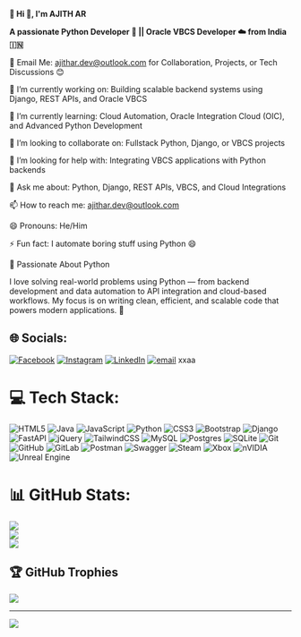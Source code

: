 **💫 Hi 👋, I'm AJITH AR**

**A passionate Python Developer 🐍 || Oracle VBCS Developer ☁️ from India 🇮🇳**

📩 Email Me: ajithar.dev@outlook.com
 for Collaboration, Projects, or Tech Discussions 😊

🔭 I’m currently working on: Building scalable backend systems using Django, REST APIs, and Oracle VBCS

🌱 I’m currently learning: Cloud Automation, Oracle Integration Cloud (OIC), and Advanced Python Development

👯 I’m looking to collaborate on: Fullstack Python, Django, or VBCS projects

🤔 I’m looking for help with: Integrating VBCS applications with Python backends

💬 Ask me about: Python, Django, REST APIs, VBCS, and Cloud Integrations

📫 How to reach me: ajithar.dev@outlook.com

😄 Pronouns: He/Him

⚡ Fun fact: I automate boring stuff using Python 😄

🐍 Passionate About Python

I love solving real-world problems using Python — from backend development and data automation to API integration and cloud-based workflows. My focus is on writing clean, efficient, and scalable code that powers modern applications. 🚀
## 🌐 Socials:
[![Facebook](https://img.shields.io/badge/Facebook-%231877F2.svg?logo=Facebook&logoColor=white)](https://facebook.com/https://www.facebook.com/profile.php?id=100011502796867) [![Instagram](https://img.shields.io/badge/Instagram-%23E4405F.svg?logo=Instagram&logoColor=white)](https://instagram.com/ar.ajith_) [![LinkedIn](https://img.shields.io/badge/LinkedIn-%230077B5.svg?logo=linkedin&logoColor=white)](https://linkedin.com/in/www.linkedin.com/in/ajith-ar) [![email](https://img.shields.io/badge/Email-D14836?logo=gmail&logoColor=white)](mailto:ar.ajithrajan@gmail.com) 
xxaa
# 💻 Tech Stack:
![HTML5](https://img.shields.io/badge/html5-%23E34F26.svg?style=for-the-badge&logo=html5&logoColor=white) ![Java](https://img.shields.io/badge/java-%23ED8B00.svg?style=for-the-badge&logo=openjdk&logoColor=white) ![JavaScript](https://img.shields.io/badge/javascript-%23323330.svg?style=for-the-badge&logo=javascript&logoColor=%23F7DF1E) ![Python](https://img.shields.io/badge/python-3670A0?style=for-the-badge&logo=python&logoColor=ffdd54) ![CSS3](https://img.shields.io/badge/css3-%231572B6.svg?style=for-the-badge&logo=css3&logoColor=white) ![Bootstrap](https://img.shields.io/badge/bootstrap-%238511FA.svg?style=for-the-badge&logo=bootstrap&logoColor=white) ![Django](https://img.shields.io/badge/django-%23092E20.svg?style=for-the-badge&logo=django&logoColor=white) ![FastAPI](https://img.shields.io/badge/FastAPI-005571?style=for-the-badge&logo=fastapi) ![jQuery](https://img.shields.io/badge/jquery-%230769AD.svg?style=for-the-badge&logo=jquery&logoColor=white) ![TailwindCSS](https://img.shields.io/badge/tailwindcss-%2338B2AC.svg?style=for-the-badge&logo=tailwind-css&logoColor=white) ![MySQL](https://img.shields.io/badge/mysql-4479A1.svg?style=for-the-badge&logo=mysql&logoColor=white) ![Postgres](https://img.shields.io/badge/postgres-%23316192.svg?style=for-the-badge&logo=postgresql&logoColor=white) ![SQLite](https://img.shields.io/badge/sqlite-%2307405e.svg?style=for-the-badge&logo=sqlite&logoColor=white) ![Git](https://img.shields.io/badge/git-%23F05033.svg?style=for-the-badge&logo=git&logoColor=white) ![GitHub](https://img.shields.io/badge/github-%23121011.svg?style=for-the-badge&logo=github&logoColor=white) ![GitLab](https://img.shields.io/badge/gitlab-%23181717.svg?style=for-the-badge&logo=gitlab&logoColor=white) ![Postman](https://img.shields.io/badge/Postman-FF6C37?style=for-the-badge&logo=postman&logoColor=white) ![Swagger](https://img.shields.io/badge/-Swagger-%23Clojure?style=for-the-badge&logo=swagger&logoColor=white) ![Steam](https://img.shields.io/badge/steam-%23000000.svg?style=for-the-badge&logo=steam&logoColor=white) ![Xbox](https://img.shields.io/badge/xbox-%23107C10.svg?style=for-the-badge&logo=xbox&logoColor=white) ![nVIDIA](https://img.shields.io/badge/nVIDIA-%2376B900.svg?style=for-the-badge&logo=nVIDIA&logoColor=white) ![Unreal Engine](https://img.shields.io/badge/unrealengine-%23313131.svg?style=for-the-badge&logo=unrealengine&logoColor=white)
# 📊 GitHub Stats:
![](https://github-readme-stats.vercel.app/api?username=ar-ajith&theme=neon&hide_border=false&include_all_commits=true&count_private=false)<br/>
![](https://nirzak-streak-stats.vercel.app/?user=ar-ajith&theme=neon&hide_border=false)<br/>
![](https://github-readme-stats.vercel.app/api/top-langs/?username=ar-ajith&theme=neon&hide_border=false&include_all_commits=true&count_private=false&layout=compact)

## 🏆 GitHub Trophies
![](https://github-profile-trophy.vercel.app/?username=ar-ajith&theme=radical&no-frame=false&no-bg=true&margin-w=4)

---
[![](https://visitcount.itsvg.in/api?id=ar-ajith&icon=0&color=0)](https://visitcount.itsvg.in)

<!-- Proudly created with GPRM ( https://gprm.itsvg.in ) -->
